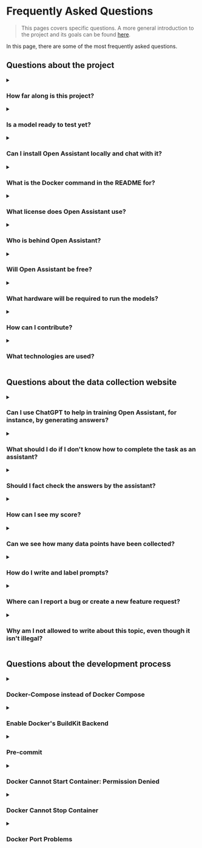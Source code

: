 # Frequently Asked Questions

> This pages covers specific questions. A more general introduction to the
> project and its goals can be found
> [here](https://projects.laion.ai/Open-Assistant/docs/intro).

In this page, there are some of the most frequently asked questions.

## Questions about the project

<details>
<summary>

### How far along is this project?

</summary>

We have released candidate supervised finetuning (SFT) models using both Pythia
and LLaMa, as well as candidate reward models for reinforcement learning from
human feedback training using Pythia, which you can try, and are beginning the
process of applying (RLHF). We have also released the first version of the
OpenAssistant Conversations dataset
[here](https://huggingface.co/datasets/OpenAssistant/oasst1).

</details>

<details>
<summary>

### Is a model ready to test yet?

</summary>

You can play with our best candidate model
[here](https://open-assistant.io/chat) and provide thumbs up/down responses to
help us improve the model in future!

</details>

<details>
<summary>

### Can I install Open Assistant locally and chat with it?

</summary>

The candidate Pythia SFT models are
[available on HuggingFace](https://huggingface.co/OpenAssistant) and can be
loaded via the HuggingFace Transformers library. As such you may be able to use
them with sufficient hardware. There are also spaces on HF which can be used to
chat with the OA candidate without your own hardware. However, these models are
not final and can produce poor or undesirable outputs.

LLaMa SFT models cannot be released directly due to Meta's license but XOR
weights are released on the HuggingFace org. Follow the process in the README
there to obtain a full model from these XOR weights.

</details>

<details>
<summary>

### What is the Docker command in the README for?

</summary>

The `docker compose` command in the README is for setting up the project for
local development on the website or data collection backend. It does not launch
an AI model or the inference server. There is likely no point in running the
inference setup and UI locally unless you wish to assist in development.

</details>

<details>
<summary>

### What license does Open Assistant use?

</summary>

All Open Assistant code is licensed under Apache 2.0. This means it is available
for a wide range of uses including commercial use.

The Open Assistant Pythia based models are released as full weights and will be
licensed under the Apache 2.0 license.

The Open Assistant LLaMa based models will be released only as delta weights
meaning you will need the original LLaMa weights to use them, and the license
restrictions will therefore be those placed on the LLaMa weights.

The Open Assistant data is released under a Creative Commons license allowing a
wide range of uses including commercial use.

</details>

<details>
<summary>

### Who is behind Open Assistant?

</summary>

Open Assistant is a project organized by [LAION](https://laion.ai/) and
developed by a team of volunteers worldwide. You can see an incomplete list of
developers on [our website](https://open-assistant.io/team).

The project would not be possible without the many volunteers who have spent
time contributing both to data collection and to the development process. Thank
you to everyone who has taken part!

</details>

<details>
<summary>

### Will Open Assistant be free?

</summary>

The model code, weights, and data are free. We are additionally hosting a free
public instance of our best current model for as long as we can thanks to
compute donation from Stability AI via LAION!

</details>

<details>
<summary>

### What hardware will be required to run the models?

</summary>

The current smallest (Pythia) model is 12B parameters and is challenging to run
on consumer hardware, but can run on a single professional GPU. In future there
may be smaller models and we hope to make progress on methods like integer
quantisation which can help run the model on smaller hardware.

</details>

<details>
<summary>

### How can I contribute?

</summary>

If you want to help in the data collection for training the model, go to the
website [https://open-assistant.io/](https://open-assistant.io/).

If you want to contribute code, take a look at the
[tasks in GitHub](https://github.com/orgs/LAION-AI/projects/3) and comment on an
issue stating your wish to be assigned. You can also take a look at this
[contributing guide](https://github.com/LAION-AI/Open-Assistant/blob/main/CONTRIBUTING.md).

</details>

<details>
<summary>

### What technologies are used?

</summary>

The Python backend for the data collection app as well as for the inference
backend uses FastAPI. The frontend is built with NextJS and Typescript.

The ML codebase is largely PyTorch-based and uses HuggingFace Transformers as
well as accelerate, DeepSpeed, bitsandbytes, NLTK, and other libraries.

</details>

## Questions about the data collection website

<details>
<summary>

### Can I use ChatGPT to help in training Open Assistant, for instance, by generating answers?

</summary>

No, it is against their terms of service to use it to help train other models.
See
[this issue](https://github.com/LAION-AI/Open-Assistant/issues/471#issuecomment-1374392299).
ChatGPT-like answers will be removed.

</details>

<details>
<summary>

### What should I do if I don't know how to complete the task as an assistant?

</summary>
Skip it.
</details>

<details>
<summary>

### Should I fact check the answers by the assistant?

</summary>

Yes, you should try. If you are not sure, skip the task.

</details>

<details>
<summary>

### How can I see my score?

</summary>

In your [account settings](https://open-assistant.io/account).

</details>

<details>
<summary>

### Can we see how many data points have been collected?

</summary>

You can see a regularly updated interface at
[https://open-assistant.io/stats](https://open-assistant.io/stats).

</details>

<details>
<summary>

### How do I write and label prompts?

</summary>

Check the
[guidelines](https://projects.laion.ai/Open-Assistant/docs/guides/guidelines).

</details>

<details>
<summary>

### Where can I report a bug or create a new feature request?

</summary>

In the [GitHub issues](https://github.com/LAION-AI/Open-Assistant/issues).

</details>

<details>
<summary>

### Why am I not allowed to write about this topic, even though it isn't illegal?

</summary>

We want to ensure that the Open Assistant dataset is as accessible as possible.
As such, it's necessary to avoid any harmful or offensive content that could be
grounds for removal on sites such as Hugging Face. Likewise, we want the model
to be trained to reject as few questions as possible, so it's important to not
include prompts that leave the assistant with no other choice but to refuse in
order to avoid the generation of harmful content.

</details>

## Questions about the development process

<details>
<summary>

### Docker-Compose instead of Docker Compose

</summary>

If you are using `docker-compose` instead of `docker compose` (note the " "
instead of the "-"), you should update your docker cli to the latest version.
`docker compose` is the most recent version and should be used instead of
`docker-compose`.

For more details and information check out
[this StackOverflow thread](https://stackoverflow.com/questions/66514436/difference-between-docker-compose-and-docker-compose)
that explains it all in detail.

</details>

<details>
<summary>

### Enable Docker's BuildKit Backend

</summary>

[BuildKit](https://docs.docker.com/build/buildkit/) is Docker's new and improved
builder backend. In addition to being faster and more efficient, it supports
many new features, among which is the ability to provide a persistent cache,
which outlives builds, to compilers and package managers. This is very useful to
speed up consecutive builds, and is used by some container images of
OpenAssistant's stack.

The BuildKit backend is used by
[default by Compose V2](https://www.docker.com/blog/announcing-compose-v2-general-availability/)
(see above). <br/> But if you want to build an image with `docker build` instead
of `docker compose build`, you might need to enable BuildKit.

To do so, just add `DOCKER_BUILDKIT=1` to your environment.

For instance:

```shell
export DOCKER_BUILDKIT=1
```

You could also, more conveniently,
[enable BuildKit by default](https://docs.docker.com/build/buildkit/#:~:text=To%20enable%20docker%20BuildKit%20by%20default),
or use
[Docker Buildx](https://docs.docker.com/build/#:~:text=The%20new%20client%20Docker%20Buildx).

</details>

<details>
<summary>

### Pre-commit

</summary>

We are using pre-commit to ensure the quality of the code as well as the same
code standard.

The steps that you need to follow to be able to use it are:

```bash
# install the pre-commit Python package
pip3 install pre-commit

# install pre-commit to the Git repo to run automatically on commit
pre-commit install
```

So from now on, in your next commits it will run the `pre-commit` on the files
that have been staged. Most formatting issues are automatically resolved by the
hooks so the files can simply be re-added and you can commit. Some issues may
require manual resolution.

If you wish to run pre-commit on all files, not just ones your last commit has
modified, you can use `pre-commit run --all-files`.

</details>

<details>
<summary>

### Docker Cannot Start Container: Permission Denied

</summary>

Instead of running docker with the root command always, you could create a
`docker` group with granted permissions (root):

```bash
# Create new linux user
sudo groupadd docker

# Add the actual user to the group
sudo usermod -aG docker $USER

# Log in the group (apply the group changes to actual terminal session)
newgrp docker
```

After that, you should be able to run docker: `docker run .`. In the case you
still are not able, can try to reboot terminal:

```bash
reboot
```

</details>

<details>
<summary>

### Docker Cannot Stop Container

</summary>

If you try to shut down the services (`docker-compose down`), and you are
getting permission denied (using root user), you can try the following:

```bash
# Restart docker daemon
sudo systemctl restart docker.socket docker.service

# And remove the container
docker rm -f <container id>
```

</details>

<details>
<summary>

### Docker Port Problems

</summary>

Oftentimes people already have some Postgres instance running on the dev
machine. To avoid port problems, change the ports in the `docker-compose.yml` to
ones excluding `5433`, like:

1. Change `db.ports` to `- 5431:5431`.
2. Add `POSTGRES_PORT: 5431` to `db.environment`
3. Change `webdb.ports` to `- 5432:5431`
4. Add `POSTGRES_PORT: 5431` to `db.environment`
5. Add `- POSTGRES_PORT=5432` to `backend.environment`
6. Change `web.environment.DATABASE_URL` to
   `postgres://postgres:postgres@webdb:5432/oasst_web`

</details>
